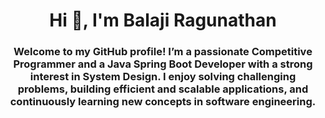 <h1 align="center">Hi 👋, I'm Balaji Ragunathan</h1>
<h3 align="center">Welcome to my GitHub profile! I’m a passionate Competitive Programmer and a Java Spring Boot Developer with a strong interest in System Design. I enjoy solving challenging problems, building efficient and scalable applications, and continuously learning new concepts in software engineering.</h3>

